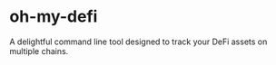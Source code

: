 # oh-my-defi

A delightful command line tool designed to track your DeFi assets on multiple chains.
